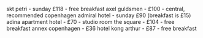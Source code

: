 skt petri - sunday £118 - free breakfast
axel guldsmen - £100 - central, recommended
copenhagen admiral hotel - sunday £90 (breakfast is £15)
adina apartment hotel - £70 - studio room
the square - £104 - free breakfast
annex copenhagen - £36 
hotel kong arthur - £87 - free breakfast